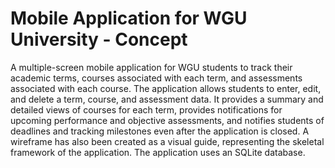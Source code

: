 # Mobile Application for WGU University - Concept

A multiple-screen mobile application for WGU students to track their academic terms, courses associated with each term, and assessments associated with each course. 
The application allows students to enter, edit, and delete a term, course, and assessment data. It provides a summary and detailed views of courses for each term, 
provides notifications for upcoming performance and objective assessments, and notifies students of deadlines and tracking milestones even after the application 
is closed. A wireframe has also been created as a visual guide, representing the skeletal framework of the application. The application uses an SQLite database.
